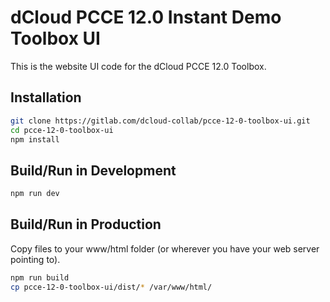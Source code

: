 # dCloud PCCE 12.0 Instant Demo Toolbox UI
This is the website UI code for the dCloud PCCE 12.0 Toolbox.

## Installation
```sh
git clone https://gitlab.com/dcloud-collab/pcce-12-0-toolbox-ui.git
cd pcce-12-0-toolbox-ui
npm install
```

## Build/Run in Development
```sh
npm run dev
```

## Build/Run in Production
Copy files to your www/html folder (or wherever you have your web server pointing to).
```sh
npm run build
cp pcce-12-0-toolbox-ui/dist/* /var/www/html/
```

